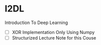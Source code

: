 # I2DL
Introduction To Deep Learning
- [ ] XOR Implementation Only Using Numpy
- [ ] Structurized Lecture Note for this Couse
